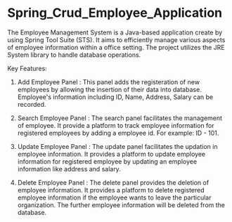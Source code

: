 # Spring_Crud_Employee_Application
The Employee Management  System is a Java-based application create by using Spring Tool Suite (STS). It aims to efficiently manage various aspects of employee information within a office setting. The project utilizes the JRE System library to handle database operations.

Key Features:

  1. Add Employee Panel : This panel adds the registeration of new employees by allowing the insertion of their data into database. Employee's information including ID, Name, Address, Salary can be recorded.

  2. Search Employee Panel : The search panel facilitates the management of employee. It provide a platform to track employee information for registered employees by adding a employee id. For example: ID - 101.

  3. Update Employee Panel : The update panel facilitates the updation in employee information. It provides a platform to update employee information for registered employee by updating an employee information like address and salary.

  4. Delete Employee Panel : The delete panel provides the deletion of employee information. It provides a platform to delete registered employee information if the employee wants to leave the particular organization. The further employee information will be deleted from the database.
